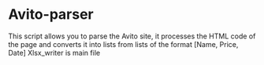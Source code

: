 # Avito-parser
This script allows you to parse the Avito site, it processes the HTML code of the page and converts it into lists from lists of the format [Name, Price, Date]
Xlsx_writer is main file
